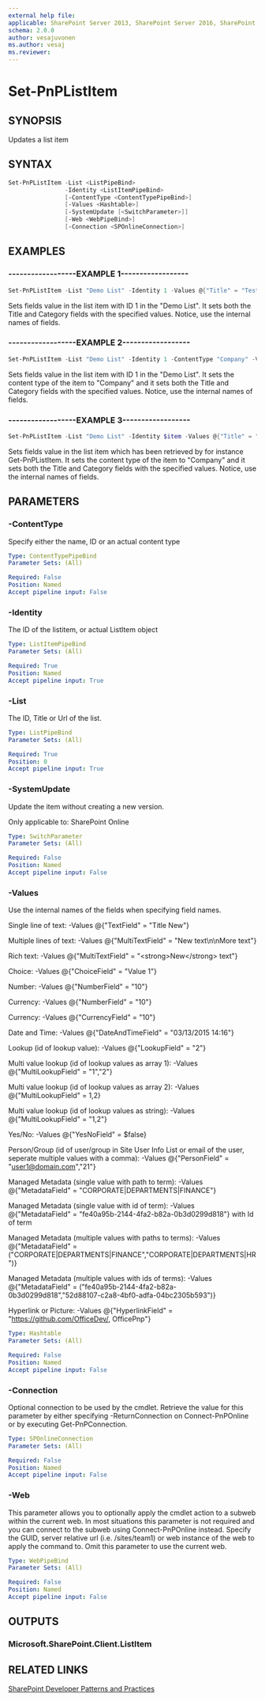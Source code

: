 ```yaml
---
external help file:
applicable: SharePoint Server 2013, SharePoint Server 2016, SharePoint Online
schema: 2.0.0
author: vesajuvonen
ms.author: vesaj
ms.reviewer:
---
```

# Set-PnPListItem

## SYNOPSIS
Updates a list item

## SYNTAX 

```powershell
Set-PnPListItem -List <ListPipeBind>
                -Identity <ListItemPipeBind>
                [-ContentType <ContentTypePipeBind>]
                [-Values <Hashtable>]
                [-SystemUpdate [<SwitchParameter>]]
                [-Web <WebPipeBind>]
                [-Connection <SPOnlineConnection>]
```

## EXAMPLES

### ------------------EXAMPLE 1------------------
```powershell
Set-PnPListItem -List "Demo List" -Identity 1 -Values @{"Title" = "Test Title"; "Category"="Test Category"}
```

Sets fields value in the list item with ID 1 in the "Demo List". It sets both the Title and Category fields with the specified values. Notice, use the internal names of fields.

### ------------------EXAMPLE 2------------------
```powershell
Set-PnPListItem -List "Demo List" -Identity 1 -ContentType "Company" -Values @{"Title" = "Test Title"; "Category"="Test Category"}
```

Sets fields value in the list item with ID 1 in the "Demo List". It sets the content type of the item to "Company" and it sets both the Title and Category fields with the specified values. Notice, use the internal names of fields.

### ------------------EXAMPLE 3------------------
```powershell
Set-PnPListItem -List "Demo List" -Identity $item -Values @{"Title" = "Test Title"; "Category"="Test Category"}
```

Sets fields value in the list item which has been retrieved by for instance Get-PnPListItem. It sets the content type of the item to "Company" and it sets both the Title and Category fields with the specified values. Notice, use the internal names of fields.

## PARAMETERS

### -ContentType
Specify either the name, ID or an actual content type

```yaml
Type: ContentTypePipeBind
Parameter Sets: (All)

Required: False
Position: Named
Accept pipeline input: False
```

### -Identity
The ID of the listitem, or actual ListItem object

```yaml
Type: ListItemPipeBind
Parameter Sets: (All)

Required: True
Position: Named
Accept pipeline input: True
```

### -List
The ID, Title or Url of the list.

```yaml
Type: ListPipeBind
Parameter Sets: (All)

Required: True
Position: 0
Accept pipeline input: True
```

### -SystemUpdate
Update the item without creating a new version.

Only applicable to: SharePoint Online

```yaml
Type: SwitchParameter
Parameter Sets: (All)

Required: False
Position: Named
Accept pipeline input: False
```

### -Values
Use the internal names of the fields when specifying field names.

Single line of text: -Values @{"TextField" = "Title New"}

Multiple lines of text: -Values @{"MultiTextField" = "New text\n\nMore text"}

Rich text: -Values @{"MultiTextField" = "&lt;strong&gt;New&lt;/strong&gt; text"}

Choice: -Values @{"ChoiceField" = "Value 1"}

Number: -Values @{"NumberField" = "10"}

Currency: -Values @{"NumberField" = "10"}

Currency: -Values @{"CurrencyField" = "10"}

Date and Time: -Values @{"DateAndTimeField" = "03/13/2015 14:16"}

Lookup (id of lookup value): -Values @{"LookupField" = "2"}

Multi value lookup (id of lookup values as array 1): -Values @{"MultiLookupField" = "1","2"}

Multi value lookup (id of lookup values as array 2): -Values @{"MultiLookupField" = 1,2}

Multi value lookup (id of lookup values as string): -Values @{"MultiLookupField" = "1,2"}

Yes/No: -Values @{"YesNoField" = $false}

Person/Group (id of user/group in Site User Info List or email of the user, seperate multiple values with a comma): -Values @{"PersonField" = "user1@domain.com","21"}

Managed Metadata (single value with path to term): -Values @{"MetadataField" = "CORPORATE|DEPARTMENTS|FINANCE"}

Managed Metadata (single value with id of term): -Values @{"MetadataField" = "fe40a95b-2144-4fa2-b82a-0b3d0299d818"} with Id of term

Managed Metadata (multiple values with paths to terms): -Values @{"MetadataField" = ("CORPORATE|DEPARTMENTS|FINANCE","CORPORATE|DEPARTMENTS|HR")}

Managed Metadata (multiple values with ids of terms): -Values @{"MetadataField" = ("fe40a95b-2144-4fa2-b82a-0b3d0299d818","52d88107-c2a8-4bf0-adfa-04bc2305b593")}

Hyperlink or Picture: -Values @{"HyperlinkField" = "https://github.com/OfficeDev/, OfficePnp"}

```yaml
Type: Hashtable
Parameter Sets: (All)

Required: False
Position: Named
Accept pipeline input: False
```

### -Connection
Optional connection to be used by the cmdlet. Retrieve the value for this parameter by either specifying -ReturnConnection on Connect-PnPOnline or by executing Get-PnPConnection.

```yaml
Type: SPOnlineConnection
Parameter Sets: (All)

Required: False
Position: Named
Accept pipeline input: False
```

### -Web
This parameter allows you to optionally apply the cmdlet action to a subweb within the current web. In most situations this parameter is not required and you can connect to the subweb using Connect-PnPOnline instead. Specify the GUID, server relative url (i.e. /sites/team1) or web instance of the web to apply the command to. Omit this parameter to use the current web.

```yaml
Type: WebPipeBind
Parameter Sets: (All)

Required: False
Position: Named
Accept pipeline input: False
```

## OUTPUTS

### Microsoft.SharePoint.Client.ListItem

## RELATED LINKS

[SharePoint Developer Patterns and Practices](https://aka.ms/sppnp)
